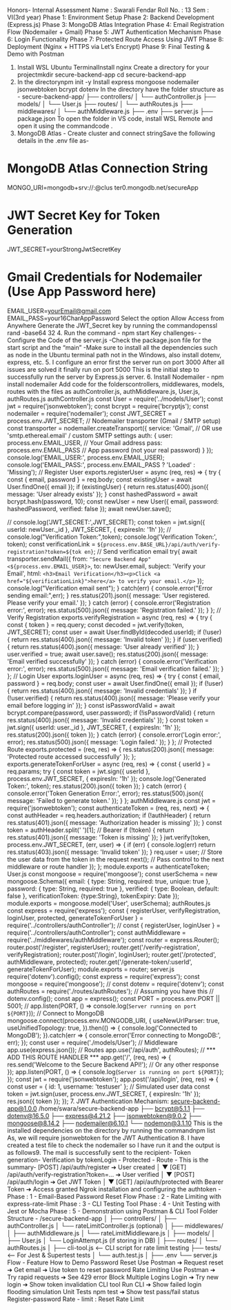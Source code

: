 Honors- Internal Assessment
Name : Swarali Fendar
Roll No. : 13
Sem : VI(3rd year)
Phase 1: Environment Setup
Phase 2: Backend Development (Express.js)
Phase 3: MongoDB Atlas Integration
Phase 4: Email Registration Flow (Nodemailer + Gmail)
Phase 5: JWT Authentication Mechanism
Phase 6: Login Functionality
Phase 7: Protected Route Access Using JWT
Phase 8: Deployment (Nginx + HTTPS via Let’s Encrypt)
Phase 9: Final Testing & Demo with Postman
1. Install WSL Ubuntu TerminalInstall nginx
Create a directory for your projectmkdir secure-backend-app
cd secure-backend-app
2. In the directorynpm init -y
Install express mongoose nodemailer jsonwebtoken bcrypt dotenv
In the directory have the folder structure as -
secure-backend-app/
├── controllers/
│ └── authController.js
├── models/
│ └── User.js
├── routes/
│ └── authRoutes.js
├── middlewares/
│ └── authMiddleware.js
├── .env
├── server.js
├── package.json
To open the folder in VS code, install WSL Remote and open it using the commandcode .
3. MongoDB Atlas -
Create cluster and connect stringSave the following details in the .env file as-
# MongoDB Atlas Connection String
MONGO_URI=mongodb+srv://<yourMongoUser>:<yourMongoPassword>@clus
ter0.mongodb.net/secureApp
# JWT Secret Key for Token Generation
JWT_SECRET=yourStrongJwtSecretKey
# Gmail Credentials for Nodemailer (Use App Password here)
EMAIL_USER=yourEmail@gmail.com
EMAIL_PASS=your16CharAppPassword
Select the option Allow Access from Anywhere
Generate the JWT_Secret key by running the commandopenssl rand -base64 32
4. Run the command -
npm start
Key challenges-
-Configure the Code of the server.js
-Check the package.json file for the start script and the “main”
-Make sure to install all the dependencies such as node in the Ubuntu terminal path
not in the Windows, also install dotenv, express, etc.
5. I configure an error first the server run on port 3000
After all issues are solved it finally run on port 5000
This is the initial step to successfully run the server by Express.js server.
6. Install Nodemailer -
npm install nodemailer
Add code for the folderscontrollers, middlewares, models, routes with the files as authController.js,
authMiddleware.js, User.js, authRoutes.js
authController.js
const User = require('../models/User');
const jwt = require('jsonwebtoken');
const bcrypt = require('bcryptjs');
const nodemailer = require('nodemailer');
const JWT_SECRET = process.env.JWT_SECRET;
// Nodemailer transporter (Gmail / SMTP setup)
const transporter = nodemailer.createTransport({
 service: 'Gmail', // OR use 'smtp.ethereal.email' / custom
SMTP settings
 auth: {
 user: process.env.EMAIL_USER, // Your Gmail address
 pass: process.env.EMAIL_PASS // App password (not your
real password)
 }
});
console.log('EMAIL_USER:', process.env.EMAIL_USER);
console.log('EMAIL_PASS:', process.env.EMAIL_PASS ? 'Loaded' :
'Missing');
// Register User
exports.registerUser = async (req, res) => {
 try {
 const { email, password } = req.body;
 const existingUser = await User.findOne({ email });
 if (existingUser) {
 return res.status(400).json({ message: 'User already
exists' });
 }
 const hashedPassword = await bcrypt.hash(password, 10);
 const newUser = new User({ email, password:
hashedPassword, verified: false });
 await newUser.save();

 // console.log('JWT_SECRET:',JWT_SECRET);
 const token = jwt.sign({ userId: newUser._id },
JWT_SECRET, { expiresIn: '1h' });
 // console.log("Verification Token:",token);
 console.log('Verification Token:', token);
 const verificationLink =
`${process.env.BASE_URL}/api/auth/verify-registration?token=${tok
en}`;
 // Send verification email
 try{
 await transporter.sendMail({
 from: `"Secure Backend App"
<${process.env.EMAIL_USER}>`,
 to: newUser.email,
 subject: 'Verify your Email',
 html: `<h3>Email Verification</h3><p>Click <a
href="${verificationLink}">here</a> to verify your email.</p>`
 });
 console.log("Verification email sent");
 } catch(err) {
 console.error("Error sending email:",err);
 }
 res.status(201).json({ message: 'User registered. Please
verify your email.' });
 } catch (error) {
 console.error('Registration error:', error);
 res.status(500).json({ message: 'Registration failed.'
});
 }
};
// Verify Registration
exports.verifyRegistration = async (req, res) => {
 try {
 const { token } = req.query;
 const decoded = jwt.verify(token, JWT_SECRET);
 const user = await User.findById(decoded.userId);
 if (!user) {
 return res.status(400).json({ message: 'Invalid
token' });
 }
 if (user.verified) {
 return res.status(400).json({ message: 'User already
verified' });
 }
 user.verified = true;
 await user.save();
 res.status(200).json({ message: 'Email verified
successfully' });
 } catch (error) {
 console.error('Verification error:', error);
 res.status(500).json({ message: 'Email verification
failed.' });
 }
};
// Login User
exports.loginUser = async (req, res) => {
 try {
 const { email, password } = req.body;
 const user = await User.findOne({ email });
 if (!user) {
 return res.status(400).json({ message: 'Invalid
credentials' });
 }
 if (!user.verified) {
 return res.status(400).json({ message: 'Please verify
your email before logging in' });
 }
 const isPasswordValid = await bcrypt.compare(password,
user.password);
 if (!isPasswordValid) {
 return res.status(400).json({ message: 'Invalid
credentials' });
 }
 const token = jwt.sign({ userId: user._id }, JWT_SECRET,
{ expiresIn: '1h' });
 res.status(200).json({ token });
 } catch (error) {
 console.error('Login error:', error);
 res.status(500).json({ message: 'Login failed.' });
 }
};
// Protected Route
exports.protected = (req, res) => {
 res.status(200).json({ message: 'Protected route accessed
successfully' });
};
exports.generateTokenForUser = async (req, res) => {
 const { userId } = req.params;
 try {
 const token = jwt.sign({ userId },
process.env.JWT_SECRET, { expiresIn: '1h' });
 console.log('Generated Token:', token);
 res.status(200).json({ token });
 } catch (error) {
 console.error('Token Generation Error:', error);
 res.status(500).json({ message: 'Failed to generate
token.' });
 }
};
authMiddleware.js
const jwt = require('jsonwebtoken');
const authenticateToken = (req, res, next) => {
 const authHeader = req.headers.authorization;
 if (!authHeader) {
 return res.status(401).json({ message: 'Authorization header
is missing' });
 }
 const token = authHeader.split(' ')[1]; // Bearer <token>
 if (!token) {
 return res.status(401).json({ message: 'Token is missing' });
 }
 jwt.verify(token, process.env.JWT_SECRET, (err, user) => {
 if (err) {
 console.log(err)
 return res.status(403).json({ message: 'Invalid token' });
 }
 req.user = user; // Store the user data from the token in
the request
 next(); // Pass control to the next middleware or route
handler
 });
};
module.exports = authenticateToken;
User.js
const mongoose = require('mongoose');
const userSchema = new mongoose.Schema({
 email: { type: String, required: true, unique: true },
 password: { type: String, required: true },
 verified: { type: Boolean, default: false },
 verificationToken: {type:String},
 tokenExpiry: Date
});
module.exports = mongoose.model('User', userSchema);
authRoutes.js
const express = require('express');
const { registerUser, verifyRegistration, loginUser, protected,
generateTokenForUser } = require('../controllers/authController');
// const { registerUser, loginUser } =
require('../controllers/authController');
const authMiddleware = require('../middlewares/authMiddleware');
const router = express.Router();
router.post('/register', registerUser);
router.get('/verify-registration', verifyRegistration);
router.post('/login', loginUser);
router.get('/protected', authMiddleware, protected);
router.get('/generate-token/:userId', generateTokenForUser);
module.exports = router;
server.js
require('dotenv').config();
const express = require('express');
const mongoose = require('mongoose');
// const dotenv = require('dotenv');
const authRoutes = require('./routes/authRoutes'); // Assuming you have
this
// dotenv.config();
const app = express();
const PORT = process.env.PORT || 5001;
// app.listen(PORT, () => console.log(`Server running on port
${PORT}`));
// Connect to MongoDB
mongoose.connect(process.env.MONGODB_URI, {
 useNewUrlParser: true,
 useUnifiedTopology: true,
}).then(() => {
 console.log('Connected to MongoDB');
}).catch(err => {
 console.error('Error connecting to MongoDB:', err);
});
const user = require('./models/User');
// Middleware
app.use(express.json());
// Routes
app.use('/api/auth', authRoutes);
// *** ADD THIS ROUTE HANDLER ***
app.get('/', (req, res) => {
 res.send('Welcome to the Secure Backend API!'); // Or any other
response
});
app.listen(PORT, () => {
 console.log(`Server is running on port ${PORT}`);
});
const jwt = require('jsonwebtoken');
app.post('/api/login', (req, res) => {
 const user = { id: 1, username: 'testuser' }; // Simulated user data
 const token = jwt.sign(user, process.env.JWT_SECRET, { expiresIn:
'1h' });
 res.json({ token });
});
7. JWT Authentication Mechanism:
secure-backend-app@1.0.0 /home/swara/secure-backend-app
├── bcrypt@5.1.1
├── dotenv@16.5.0
├── express@4.21.2
├── jsonwebtoken@9.0.2
├── mongoose@8.14.2
├── nodemailer@6.10.1
└── nodemon@3.1.10
This is the installed dependencies on the directory by running the commandnpm list
As, we will require jsonwebtoken for the JWT Authentication
8. I have created a test file to check the nodemailer so I have run it and the output is as
follows9. The mail is successfully sent to the recipient-
Token generation-
Verification by tokenLogin -
Protected - Route -
This is the summary-
[POST] /api/auth/register ➔ User created
│
▼
[GET] /api/auth/verify-registration?token=... ➔ User verified
│
▼
[POST] /api/auth/login ➔ Get JWT Token
│
▼
[GET] /api/auth/protected with Bearer Token ➔ Access granted
Ngrok installation and configuring the authtoken -
Phase : 1 - Email-Based Password Reset Flow
Phase : 2 - Rate Limiting with express-rate-limit
Phase : 3 - CLI Testing Tool
Phase : 4 - Unit Testing with Jest or Mocha
Phase : 5 - Demonstration using Postman & CLI Tool
Folder Structure -
/secure-backend-app
│
├── controllers/
│ ├── authController.js
│ └── rateLimitController.js (optional)
│
├── middlewares/
│ ├── authMiddleware.js
│ └── rateLimitMiddleware.js
│
├── models/
│ ├── User.js
│ └── LoginAttempt.js (if storing in DB)
│
├── routes/
│ └── authRoutes.js
│
├── cli-tool.js <-- CLI script for rate limit testing
├── tests/ <-- For Jest & Supertest tests
│ └── auth.test.js
│
├── .env
└── server.js
Flow -
Feature How to Demo
Password Reset Use Postman ➔ Request reset ➔ Get email ➔ Use token to reset
password
Rate Limiting Use Postman ➔ Try rapid requests ➔ See 429 error
Block Multiple
Logins
Login ➔ Try new login ➔ Show token invalidation
CLI tool Run CLI ➔ Show failed login flooding simulation
Unit Tests npm test ➔ Show test pass/fail status
Register-password
Rate - limit :
Reset Rate Limit
